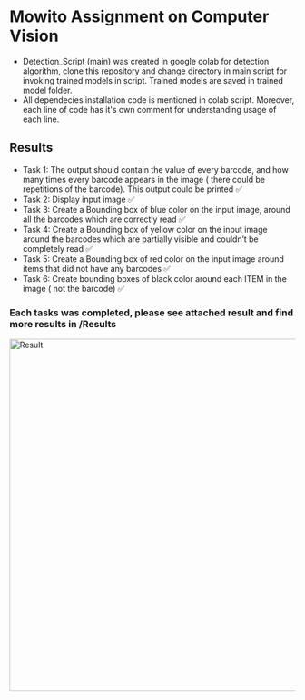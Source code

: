 # Mowito Assignment on Computer Vision    

- Detection_Script (main) was created in google colab for detection algorithm, clone this repository and change directory in main script for invoking trained models in script. Trained models are saved in trained model folder.    
- All dependecies installation code is mentioned in colab script. Moreover, each line of code has it's own comment for understanding usage of each line.    

## Results
- Task 1: The output should contain the value of every barcode, and how many times every barcode appears in the image ( there could be repetitions of the barcode). This output could be printed ✅
- Task 2: Display input image ✅
- Task 3: Create a Bounding box of blue color on the input image, around all the barcodes which are correctly read ✅
- Task 4: Create a Bounding box of yellow color on the input image  around the barcodes which are partially visible and couldn’t be completely read ✅
- Task 5: Create a Bounding box of red color on the input image around items that did not have any barcodes ✅
- Task 6: Create bounding boxes of black color around each ITEM in the image ( not the barcode) ✅

### Each tasks was completed, please see attached result and find more results in /Results     


<img src="https://github.com/devsonni/Mowito-Assignment/blob/main/Results/2.png" alt="Result" style="height: 620px; width:1080px;"/>
